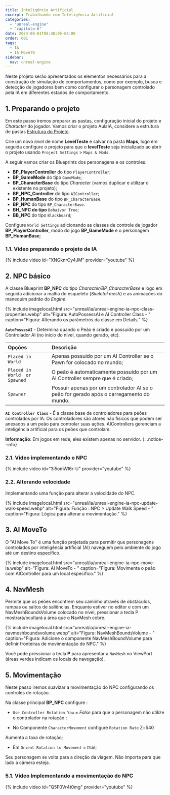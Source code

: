 ```yaml
---
title: Inteligência Artificial
excerpt: Trabalhando com Inteligência Artificial
categories: 
  - "unreal-engine"
  - "capitulo-6"
date: 2024-08-01T08:48:05-04:00
order: 601
tags:
  - IA
  - IA MoveTO
sidebar:
  nav: unreal-engine  
---
```


Neste projeto serão apresentados os elementos necessários para a construção de simulação de comportamentos, como por exemplo, busca e detecção de jogadores bem como configurar o personagem controlado pela IA em diferentes estados de comportamento.

## 1. Preparando o projeto

Em este passo iremos preparar as pastas, configuração inicial do projeto e *Character* do jogador. Vamos criar o projeto AulaIA, considere a estrutura de pastas [Estrutura do Projeto](/docs/unreal-engine-estrutura-do-projeto).

Crie um novo *level* de nome **LevelTeste** e salvar na pasta **Maps**, logo em seguida configure o projeto para que o **levelTeste** seja inicializado ao abrir o projeto usando `Project Settings` > `Maps & Mods`.

A seguir vamos criar os Blueprints dos personagens e os controles.

- **BP_PlayerController** do tipo `PlayerController`;
- **BP_GameMode** do tipo `GameMode`;
- **BP_CharacterBase** do tipo *Character* (vamos duplicar e utilizar o existente no projeto);  
- **BP_NPC_Controller** do tipo `AIController`;
- **BP_HumanBase** do tipo `BP_CharacterBase`.
- **BP_NPC** do tipo `BP_CharacterBase`.
- **BH_NPC do tipo** `Behaivor Tree`;
- **BB_NPC** do tipo `Blackboard`;  

Configure `World Settings` adicionando as classes de controle de jogador **BP_PlayerController**, modo do jogo **BP_GameMode** e o personagem **BP_HumanBase**;

### 1.1. Vídeo preparando o projeto de IA

{% include video id="XNGknrCy4JM" provider="youtube" %}

## 2. NPC básico

A classe Blueprint **BP_NPC** do tipo *Character/BP_CharacterBase* e logo em seguida adicionar a malha do esqueleto (*Skeletal mesh*) e as animações do manequim padrão do *Engine*.

{% include imagelocal.html
  src="unreal/ia/unreal-engine-ia-npc-class-properties.webp"
  alt="Figura: AutoPossessAI e AI Controller Class - "
  caption="Figura: Alterando os parâmetros da classe em Details."
%}

**`AutoPossesAI`** - Determina quando o Peão é criado e possuído por um Controlador AI (no início do nível, quando gerado, etc).

| Opções                        | Descrição                                                                               |
| :---------------------------- | :-------------------------------------------------------------------------------------- |
| `Placed in World`             | Apenas possuído por um AI Controller se o Pawn for colocado no mundo;                   |
| `Placed in World  or Spawned` | O peão é automaticamente possuído por um AI Controller sempre que é criado;             |
| `Spawner`                     | Possuir apenas por um controlador AI se o peão for gerado após o carregamento do mundo. |

**`AI Controller Class`** - É a classe base de controladores para peões controlados por IA. Os controladores são atores não físicos que podem ser anexados a um peão para controlar suas ações. AIControllers gerenciam a inteligência artificial para os peões que controlam.

**Informação**: Em jogos em rede, eles existem apenas no servidor.
{: .notice--info}

### 2.1. Vídeo implementando o NPC

{% include video id="3i5omWI6r-U" provider="youtube" %}

### 2.2. Alterando velocidade

Implementando uma função para alterar a velocidade do NPC.

{% include imagelocal.html
    src="unreal/ia/unreal-engine-ia-npc-update-walk-speed.webp"
    alt="Figura: Função : NPC > Update Walk Speed - "
    caption="Figura: Lógica para alterar a movimentação."
%}

## 3. AI MoveTo

O "AI Move To" é uma função projetada para permitir que personagens controlados por inteligência artificial (AI) naveguem pelo ambiente do jogo até um destino específico.

{% include imagelocal.html
  src="unreal/ia/unreal-engine-ia-npc-move-ia.webp"
  alt="Figura: AI MoveTo - "
  caption="Figura: Movimenta o peão com AIController para um local específico."
%}

## 4. NavMesh

Permite que os peões encontrem seu caminho através de obstáculos, rampas ou saltos de saliências. Enquanto estiver no editor e com um NavMeshBoundsVolume colocado no nível, pressionar a tecla P mostrará/ocultará a área que o NavMesh cobre.

{% include imagelocal.html
    src="unreal/ia/unreal-engine-ia-navmeshboundsvolume.webp"
    alt="Figura: NavMeshBoundsVolume - "
    caption="Figura: Adicione o componente NavMeshBoundVolume para definir fronteiras de movimentação do NPC."
%}

Você pode pressionar a tecla **P** para apresentar a `NavMesh` no ViewPort (áreas verdes indicam os locais de navegação).

## 5. Movimentação

Neste passo iremos suavizar a movimentação do NPC configurando os controles de rotação.

Na classe principal **BP_NPC** configure :

- `Use Controller Rotation Yaw` = *False* para que o personagem não utilize o controlador na rotação ;

- No Componente `CharacterMovement` configure `Rotation Rate` Z=540

Aumenta a taxa de rotação;

- Em `Orient Rotation to Movement` = *true*;  

Seu personagem se volta para a direção da viagem. Não importa para que lado a câmera esteja.

### 5.1. Vídeo Implementando a movimentação do NPC

{% include video id="Q5F0Vr4t0mg" provider="youtube" %}
